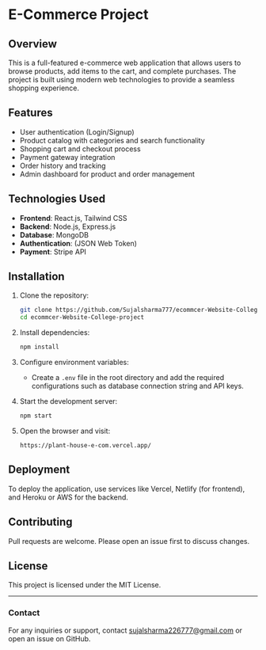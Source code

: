 # E-Commerce Project

## Overview
This is a full-featured e-commerce web application that allows users to browse products, add items to the cart, and complete purchases. The project is built using modern web technologies to provide a seamless shopping experience.

## Features
- User authentication (Login/Signup)
- Product catalog with categories and search functionality
- Shopping cart and checkout process
- Payment gateway integration
- Order history and tracking
- Admin dashboard for product and order management

## Technologies Used
- **Frontend**: React.js, Tailwind CSS
- **Backend**: Node.js, Express.js
- **Database**: MongoDB
- **Authentication**: (JSON Web Token)
- **Payment**: Stripe API

## Installation

1. Clone the repository:
   ```sh
   git clone https://github.com/Sujalsharma777/ecommcer-Website-College-project.git
   cd ecommcer-Website-College-project
   ```

2. Install dependencies:
   ```sh
   npm install
   ```

3. Configure environment variables:
   - Create a `.env` file in the root directory and add the required configurations such as database connection string and API keys.

4. Start the development server:
   ```sh
   npm start
   ```

5. Open the browser and visit:
   ```
   https://plant-house-e-com.vercel.app/
   ```

## Deployment
To deploy the application, use services like Vercel, Netlify (for frontend), and Heroku or AWS for the backend.

## Contributing
Pull requests are welcome. Please open an issue first to discuss changes.

## License
This project is licensed under the MIT License.

---

### Contact
For any inquiries or support, contact sujalsharma226777@gmail.com or open an issue on GitHub.

